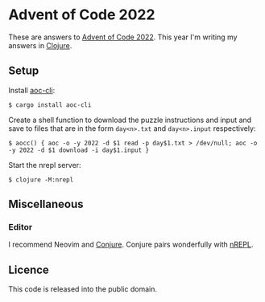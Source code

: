 # Advent of Code 2022

These are answers to [Advent of Code 2022][aoc]. This year I'm writing my
answers in [Clojure][].

## Setup

Install [aoc-cli][]:

```shell
$ cargo install aoc-cli
```

Create a shell function to download the puzzle instructions and input and save
to files that are in the form `day<n>.txt` and `day<n>.input` respectively:

```shell
$ aocc() { aoc -o -y 2022 -d $1 read -p day$1.txt > /dev/null; aoc -o -y 2022 -d $1 download -i day$1.input }
```

Start the nrepl server:

```shell
$ clojure -M:nrepl
```

## Miscellaneous

### Editor

I recommend Neovim and [Conjure][]. Conjure pairs wonderfully with [nREPL][].

## Licence

This code is released into the public domain.

[aoc]: https://adventofcode.com/2022 "Advent of Code 2022"

[Clojure]: https://clojure.org/ "The Clojure Programming Language"

[aoc-cli]: https://github.com/scarvalhojr/aoc-cli "aoc-cli, Advent of Code command-line helper tool"

[Conjure]: https://conjure.fun "Conjure - Interactive evaluation for Neovim"

[nREPL]: https://nrepl.org "nREPL"
